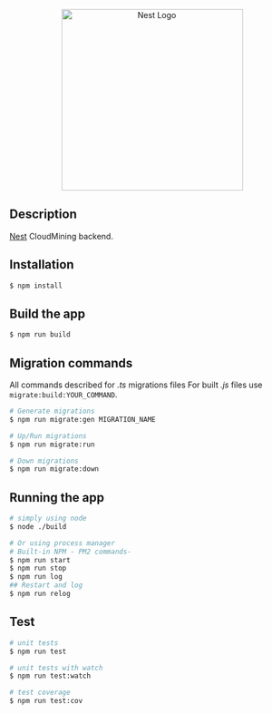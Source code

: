 <p align="center">
  <a href="http://nestjs.com/" target="blank"><img src="https://nestjs.com/img/logo_text.svg" width="320" alt="Nest Logo" /></a>
</p>

## Description

[Nest](https://github.com/nestjs/nest) CloudMining backend.

## Installation

```bash
$ npm install
```

## Build the app
```bash
$ npm run build
```

## Migration commands
All commands described for *.ts* migrations files
For built *.js* files use ```migrate:build:YOUR_COMMAND```.

```bash
# Generate migrations
$ npm run migrate:gen MIGRATION_NAME

# Up/Run migrations
$ npm run migrate:run

# Down migrations
$ npm run migrate:down
```

## Running the app

```bash
# simply using node
$ node ./build

# Or using process manager
# Built-in NPM - PM2 commands-
$ npm run start
$ npm run stop
$ npm run log
## Restart and log
$ npm run relog
```

## Test

```bash
# unit tests
$ npm run test

# unit tests with watch
$ npm run test:watch

# test coverage
$ npm run test:cov
```